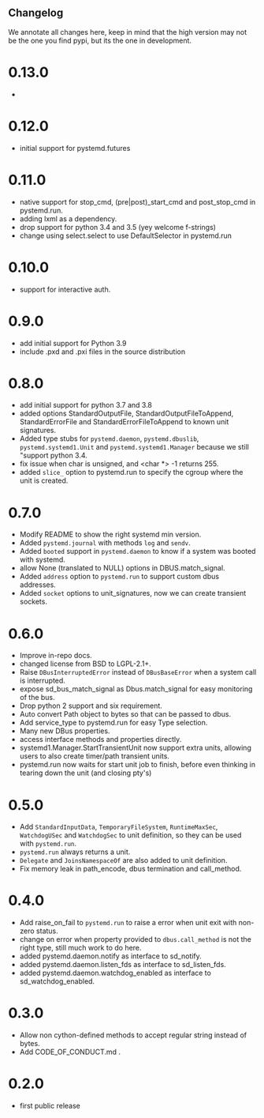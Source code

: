 Changelog
---------

We annotate all changes here, keep in mind that the high version may not be
the one you find pypi, but its the one in development.

0.13.0
=====
* 

0.12.0
=====
* initial support for pystemd.futures


0.11.0
=====
* native support for stop_cmd, (pre|post)_start_cmd and post_stop_cmd in pystemd.run.
* adding lxml as a dependency.
* drop support for python 3.4 and 3.5 (yey welcome f-strings)
* change using select.select to use DefaultSelector in pystemd.run

0.10.0
=====
* support for interactive auth.

0.9.0
=====
* add initial support for Python 3.9
* include .pxd and .pxi files in the source distribution

0.8.0
=====
* add initial support for python 3.7 and 3.8
* added options StandardOutputFile, StandardOutputFileToAppend, StandardErrorFile and
  StandardErrorFileToAppend to known unit signatures.
* Added type stubs for `pystemd.daemon`, `pystemd.dbuslib`, `pystemd.systemd1.Unit`
  and `pystemd.systemd1.Manager` because we still "support python 3.4.
* fix issue when char is unsigned, and <char *> -1 returns 255.
* added `slice_` option to pystemd.run to specify the cgroup where the unit is created.

0.7.0
=====
* Modify README to show the right systemd min version.
* Added `pystemd.journal` with methods `log` and `sendv`.
* Added `booted` support in `pystemd.daemon` to know if a system was booted with
  systemd.
* allow None (translated to NULL) options in DBUS.match_signal.
* Added `address` option to `pystemd.run` to support custom dbus addresses.
* Added `socket` options to unit_signatures, now we can create transient sockets.

0.6.0
=====
* Improve in-repo docs.
* changed license from BSD to LGPL-2.1+.
* Raise `DBusInterruptedError` instead of `DBusBaseError` when a system call is
  interrupted.
* expose sd_bus_match_signal as Dbus.match_signal for easy monitoring of the bus.
* Drop python 2 support and six requirement.
* Auto convert Path object to bytes so that can be passed to dbus.
* Add service_type to pystemd.run for easy Type selection.
* Many new DBus properties.
* access interface methods and properties directly.
* systemd1.Manager.StartTransientUnit now support extra units, allowing users
  to also create timer/path transient units.
* pystemd.run now waits for start unit job to finish, before even thinking in
  tearing down the unit (and closing pty's)

0.5.0
=====
* Add `StandardInputData`, `TemporaryFileSystem`, `RuntimeMaxSec`,
   `WatchdogUSec` and `WatchdogSec` to unit definition, so they can be used
   with `pystemd.run`.
* `pystemd.run` always returns a unit.
* `Delegate` and `JoinsNamespaceOf` are also added to unit definition.
* Fix memory leak in path_encode, dbus termination and call_method.

0.4.0
=====
* Add raise_on_fail to `pystemd.run` to raise a error when unit exit with
  non-zero status.
* change on error when property provided to `dbus.call_method` is not the right
  type, still much work to do here.
* added pystemd.daemon.notify as interface to sd_notify.
* added pystemd.daemon.listen_fds as interface to sd_listen_fds.
* added pystemd.daemon.watchdog_enabled as interface to sd_watchdog_enabled.

0.3.0
=====
* Allow non cython-defined methods to accept regular string instead of bytes.
* Add CODE_OF_CONDUCT.md .

0.2.0
=====
* first public release
